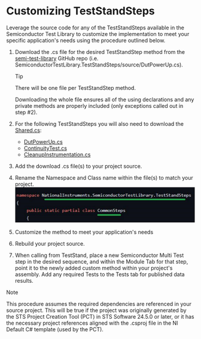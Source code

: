 # Customizing TestStandSteps

Leverage the source code for any of the TestStandSteps available in the Semiconductor Test Library to customize the implementation to meet your specific application's needs using the procedure outlined below.

1. Download the .cs file for the desired TestStandStep method from the [semi-test-library](https://github.com/ni/semi-test-library-dotnet/tree/main/SemiconductorTestLibrary.TestStandSteps/source) GitHub repo (i.e. SemiconductorTestLibrary.TestStandSteps/source/DutPowerUp.cs).

   > [!TIP]
   > There will be one file per TestStandStep method.
   >
   > Downloading the whole file ensures all of the using declarations and any private methods are properly included (only exceptions called out in step #2).
2. For the following TestStandSteps you will also need to download the [Shared.cs](https://github.com/ni/semi-test-library-dotnet/blob/main/SemiconductorTestLibrary.TestStandSteps/source/Shared.cs):
   - [DutPowerUp.cs](https://github.com/ni/semi-test-library-dotnet/blob/main/SemiconductorTestLibrary.TestStandSteps/source/DutPowerUp.cs)
   - [ContinuityTest.cs](https://github.com/ni/semi-test-library-dotnet/blob/main/SemiconductorTestLibrary.TestStandSteps/source/ContinuityTest.cs)
   - [CleanupInstrumentation.cs](https://github.com/ni/semi-test-library-dotnet/blob/main/SemiconductorTestLibrary.TestStandSteps/source/CleanupInstrumentation.cs)
3. Add the download .cs file(s) to your project source.
4. Rename the Namespace and Class name within the file(s) to match your project.
  ![CustomizingTestStandSteps-1](../../images/CustomizingTestStandSteps-1.png)
1. Customize the method to meet your application's needs
2. Rebuild your project source.
3. When calling from TestStand, place a new Semiconductor Multi Test step in the desired sequence, and within the Module Tab for that step, point it to the newly added custom method within your project's assembly. Add any required Tests to the Tests tab for published data results.

> [!NOTE]  
> This procedure assumes the required dependencies are referenced in your source project. This will be true if the project was originally generated by the STS Project Creation Tool (PCT) in STS Software 24.5.0 or later, or it has the necessary project references aligned with the .csproj file in the NI Default C# template (used by the PCT).
